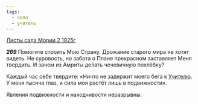 ```yaml
---
tags:
  - сила
  - учитель
---
```


[Листы сада Мории 2 1925г](https://127.0.0.1:4002/agni/1925)

___269___
Помогите строить Мою Страну. Дрожание старого мира не хотят видеть. Не суровость, но забота о Плане прекрасном заставляет Меня твердить. И зачем из Амриты делать чечевичную похлёбку?   

Каждый час себе твердите: «Ничто не задержит моего бега к [Учителю](../../../tags/#учитель). У меня тысяча глаз, и сила моя растёт лишь в подвижности».   

Явления подвижности и находчивости неразрывны.   


